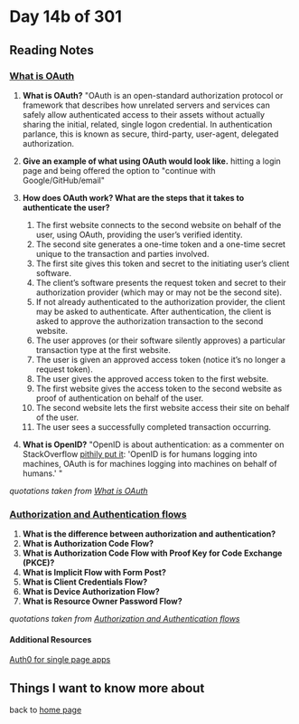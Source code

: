 # Day 14b of 301

## Reading Notes

### [What is OAuth](https://www.csoonline.com/article/3216404/what-is-oauth-how-the-open-authorization-framework-works.html)

1. **What is OAuth?** "OAuth is an open-standard authorization protocol or framework that describes how unrelated servers and services can safely allow authenticated access to their assets without actually sharing the initial, related, single logon credential. In authentication parlance, this is known as secure, third-party, user-agent, delegated authorization.

2. **Give an example of what using OAuth would look like.** hitting a login page and being offered the option to "continue with Google/GitHub/email"

3. **How does OAuth work? What are the steps that it takes to authenticate the user?**

    1. The first website connects to the second website on behalf of the user, using OAuth, providing the user’s verified identity.
    2. The second site generates a one-time token and a one-time secret unique to the transaction and parties involved.
    3. The first site gives this token and secret to the initiating user’s client software.
    4. The client’s software presents the request token and secret to their authorization provider (which may or may not be the second site).
    5. If not already authenticated to the authorization provider, the client may be asked to authenticate. After authentication, the client is asked to approve the authorization transaction to the second website.
    6. The user approves (or their software silently approves) a particular transaction type at the first website.
    7. The user is given an approved access token (notice it’s no longer a request token).
    8. The user gives the approved access token to the first website.
    9. The first website gives the access token to the second website as proof of authentication on behalf of the user.
    10. The second website lets the first website access their site on behalf of the user.
    11. The user sees a successfully completed transaction occurring.

4. **What is OpenID?** "OpenID is about authentication: as a commenter on StackOverflow [pithily put it](https://stackoverflow.com/questions/4230821/if-openid-is-dead-what-is-out-there-to-take-its-place/4230970#4230970): 'OpenID is for humans logging into machines, OAuth is for machines logging into machines on behalf of humans.' "

*quotations taken from [What is OAuth](https://www.csoonline.com/article/3216404/what-is-oauth-how-the-open-authorization-framework-works.html)*

### [Authorization and Authentication flows](https://auth0.com/docs/flows)

1. **What is the difference between authorization and authentication?**
2. **What is Authorization Code Flow?**
3. **What is Authorization Code Flow with Proof Key for Code Exchange (PKCE)?**
4. **What is Implicit Flow with Form Post?**
5. **What is Client Credentials Flow?**
6. **What is Device Authorization Flow?**
7. **What is Resource Owner Password Flow?**

*quotations taken from [Authorization and Authentication flows](https://auth0.com/docs/flows)*

#### Additional Resources

[Auth0 for single page apps](https://auth0.com/docs/libraries/auth0-react)

## Things I want to know more about

back to [home page](README.md)
